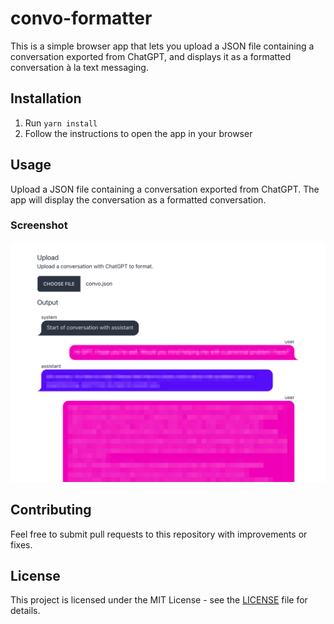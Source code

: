 # convo-formatter

This is a simple browser app that lets you upload a JSON file containing a conversation exported
from ChatGPT, and displays it as a formatted conversation à la text messaging.

## Installation

1. Run `yarn install`
2. Follow the instructions to open the app in your browser

## Usage

Upload a JSON file containing a conversation exported from ChatGPT. The app will display the
conversation as a formatted conversation.

### Screenshot

![Screenshot of convo-formatter](screenshot.png)

## Contributing

Feel free to submit pull requests to this repository with improvements or fixes.

## License

This project is licensed under the MIT License - see the [LICENSE](LICENSE) file for details.
